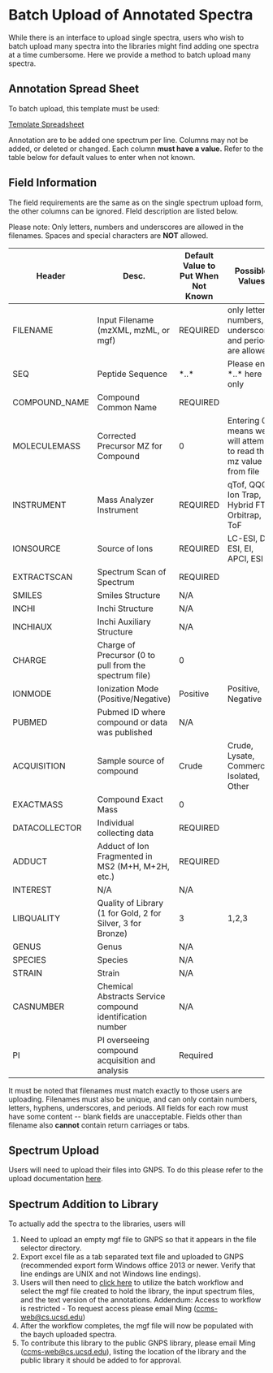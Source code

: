 # Batch Upload of Annotated Spectra

While there is an interface to upload single spectra, users who wish to batch upload many spectra into the libraries might find adding one spectra at a time cumbersome. Here we provide a method to batch upload many spectra.

## Annotation Spread Sheet

To batch upload, this template must be used:

[Template Spreadsheet](static/Template.xlsx)

Annotation are to be added one spectrum per line. Columns may not be added, or deleted or changed. Each column **must have a value.** Refer to the table below for default values to enter when not known.

## Field Information

The field requirements are the same as on the single spectrum upload form, the other columns can be ignored. FIeld description are listed below.

Please note: Only letters, numbers and underscores are allowed in the filenames. Spaces and special characters are **NOT** allowed.

| Header        | Desc.                                    |Default Value to Put When Not Known | Possible Values             | Required |
| ------------- | ---------------------------------------- | ---------------------------------- | --------------------------- | -------- |
| FILENAME      | Input Filename (mzXML, mzML, or mgf)                   | REQUIRED | only letters, numbers, underscores and periods are allowed | Yes |
| SEQ           | Peptide Sequence                         | \*..\*     |  Please enter \*..\* here only                                                          | No  |
| COMPOUND_NAME | Compound Common Name                     | REQUIRED |                                                            | Yes |
| MOLECULEMASS  | Corrected Precursor MZ for Compound      | 0        | Entering 0 means we will attempt to read the mz value from file                                                           | No  |
| INSTRUMENT    | Mass Analyzer Instrument                 | REQUIRED | qTof, QQQ, Ion Trap, Hybrid FT, Orbitrap, ToF                   | Yes |
| IONSOURCE     | Source of Ions                           | REQUIRED | LC-ESI, DI-ESI, EI, APCI, ESI                                             | Yes |
| EXTRACTSCAN   | Spectrum Scan of Spectrum                | REQUIRED |                                                            | Yes |
| SMILES        | Smiles Structure                         | N/A      |                                                            | No  |
| INCHI         | Inchi Structure                          | N/A      |                                                            | No  |
| INCHIAUX      | Inchi Auxiliary Structure                | N/A      |                                                            | No  |
| CHARGE        | Charge of Precursor (0 to pull from the spectrum file) | 0 |                                                     | No  |
| IONMODE       | Ionization Mode (Positive/Negative)      | Positive | Positive, Negative                                         | Yes |
| PUBMED        | Pubmed ID where compound or data was published | N/A   |                                                         | No  |
| ACQUISITION   | Sample source of compound                | Crude    | Crude, Lysate, Commercial, Isolated, Other                 | Yes |
| EXACTMASS     | Compound Exact Mass                      | 0        |                                                            | No  |
| DATACOLLECTOR | Individual collecting data               | REQUIRED |                                                            | Yes |
| ADDUCT        | Adduct of Ion Fragmented in MS2 (M+H, M+2H, etc.) | REQUIRED |                                                   | Yes |
| INTEREST      | N/A                                      | N/A      |                                                            | No  |
| LIBQUALITY    | Quality of Library (1 for Gold, 2 for Silver, 3 for Bronze) | 3     | 1,2,3                                      | Yes |
| GENUS         | Genus                                    | N/A      |                                                            | No  |
| SPECIES       | Species                                  | N/A      |                                                            | No  |
| STRAIN        | Strain                                   | N/A      |                                                            | No  |
| CASNUMBER     | Chemical Abstracts Service compound identification number | N/A  |                                               | No  |
| PI            | PI overseeing compound acquisition and analysis           | Required |                                           | Yes |

It must be noted that filenames must match exactly to those users are uploading. Filenames must also be unique, and can only contain numbers, letters, hyphens, underscores, and periods. All fields for each row must have some content -- blank fields are unacceptable. Fields other than filename also **cannot** contain return carriages or tabs.

## Spectrum Upload

Users will need to upload their files into GNPS. To do this please refer to the upload documentation [here](fileupload.md).

## Spectrum Addition to Library

To actually add the spectra to the libraries, users will

1. Need to upload an empty mgf file to GNPS so that it appears in the file selector directory.
2. Export excel file as a tab separated text file and uploaded to GNPS (recommended export form Windows office 2013 or newer. Verify that line endings are UNIX and not Windows line endings).
3. Users will then need to [click here](http://gnps.ucsd.edu/ProteoSAFe/index.jsp?params=%7B%22workflow%22:%22ADD-BATCH-ANNOTATED%22%7D) to utilize the batch workflow and select the mgf file created to hold the library, the input spectrum files, and the text version of the annotations. Addendum: Access to workflow is restricted - To request access please email Ming (ccms-web@cs.ucsd.edu)
4. After the workflow completes, the mgf file will now be populated with the baych uploaded spectra.
5. To contribute this library to the public GNPS library, please email Ming (ccms-web@cs.ucsd.edu), listing the location of the library and the public library it should be added to for approval.
